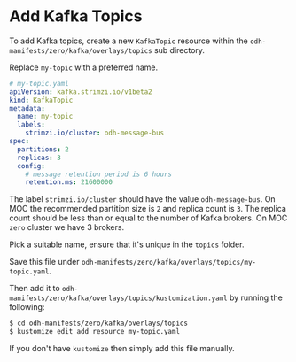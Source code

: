 # Add Kafka Topics

To add Kafka topics, create a new `KafkaTopic` resource within the `odh-manifests/zero/kafka/overlays/topics` sub directory.

Replace `my-topic` with a preferred name.

```yaml
# my-topic.yaml
apiVersion: kafka.strimzi.io/v1beta2
kind: KafkaTopic
metadata:
  name: my-topic
  labels:
    strimzi.io/cluster: odh-message-bus
spec:
  partitions: 2
  replicas: 3
  config:
    # message retention period is 6 hours
    retention.ms: 21600000
```

The label `strimzi.io/cluster` should have the value `odh-message-bus`. On MOC the recommended partition size is `2` and replica count is `3`. The replica count should be less than or equal to the number of Kafka brokers. On MOC `zero` cluster we have 3 brokers.

Pick a suitable name, ensure that it's unique in the `topics` folder.

Save this file under `odh-manifests/zero/kafka/overlays/topics/my-topic.yaml`.

Then add it to `odh-manifests/zero/kafka/overlays/topics/kustomization.yaml` by running the following:

```bash
$ cd odh-manifests/zero/kafka/overlays/topics
$ kustomize edit add resource my-topic.yaml
```

If you don't have `kustomize` then simply add this file manually.
